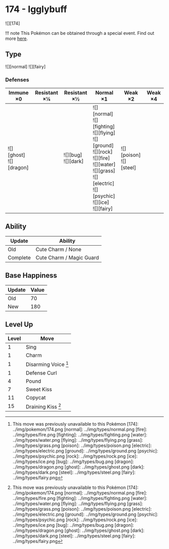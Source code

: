 # 174 - Igglybuff
![][174]

!!! note
    This Pokémon can be obtained through a special event. Find out more [here](../../special_events/#baby-pokemon-egg-gift).

## Type

![][normal]  ![][fairy]

### Defenses

Immune ×0                     | Resistant ×¼ | Resistant ×½              | Normal ×1                                                                                                                                                                       | Weak ×2                       | Weak ×4
---                           | ---          | ---                       | ---                                                                                                                                                                             | ---                           | ---
![][ghost]<br>![][dragon]<br> | &nbsp;       | ![][bug]<br>![][dark]<br> | ![][normal]<br>![][fighting]<br>![][flying]<br>![][ground]<br>![][rock]<br>![][fire]<br>![][water]<br>![][grass]<br>![][electric]<br>![][psychic]<br>![][ice]<br>![][fairy]<br> | ![][poison]<br>![][steel]<br> | &nbsp;

## Ability

Update   | Ability
---      | ---
Old      | Cute Charm / None
Complete | Cute Charm / Magic Guard

## Base Happiness

Update | Value
---    | ---
Old    | 70
New    | 180

## Level Up

Level | Move
---   | ---
1     | Sing
1     | Charm
1     | Disarming Voice [^1]
1     | Defense Curl
4     | Pound
7     | Sweet Kiss
11    | Copycat
15    | Draining Kiss [^1]

[^1]: This move was previously unavailable to this Pokémon
[174]: ../img/pokemon/174.png
[normal]: ../img/types/normal.png
[fire]: ../img/types/fire.png
[fighting]: ../img/types/fighting.png
[water]: ../img/types/water.png
[flying]: ../img/types/flying.png
[grass]: ../img/types/grass.png
[poison]: ../img/types/poison.png
[electric]: ../img/types/electric.png
[ground]: ../img/types/ground.png
[psychic]: ../img/types/psychic.png
[rock]: ../img/types/rock.png
[ice]: ../img/types/ice.png
[bug]: ../img/types/bug.png
[dragon]: ../img/types/dragon.png
[ghost]: ../img/types/ghost.png
[dark]: ../img/types/dark.png
[steel]: ../img/types/steel.png
[fairy]: ../img/types/fairy.png
